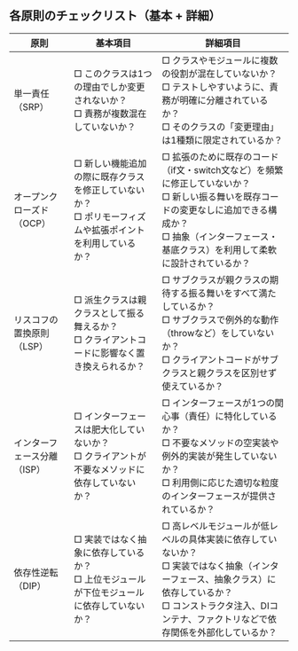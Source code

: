 ## 各原則のチェックリスト（基本 + 詳細）

| 原則 | 基本項目 | 詳細項目 |
|------|----------|----------|
| 単一責任<br>（SRP） | □ このクラスは1つの理由でしか変更されないか？<br>□ 責務が複数混在していないか？ | □ クラスやモジュールに複数の役割が混在していないか？<br>□ テストしやすいように、責務が明確に分離されているか？<br>□ そのクラスの「変更理由」は1種類に限定されているか？ |
| オープンクローズド<br>（OCP） | □ 新しい機能追加の際に既存クラスを修正していないか？<br>□ ポリモーフィズムや拡張ポイントを利用しているか？ | □ 拡張のために既存のコード（if文・switch文など）を頻繁に修正していないか？<br>□ 新しい振る舞いを既存コードの変更なしに追加できる構成か？<br>□ 抽象（インターフェース・基底クラス）を利用して柔軟に設計されているか？ |
| リスコフの置換原則<br>（LSP） |□ 派生クラスは親クラスとして振る舞えるか？<br>□ クライアントコードに影響なく置き換えられるか？ | □ サブクラスが親クラスの期待する振る舞いをすべて満たしているか？<br>□ サブクラスで例外的な動作（throwなど）をしていないか？<br>□ クライアントコードがサブクラスと親クラスを区別せず使えているか？ |
| インターフェース分離<br>（ISP） | □ インターフェースは肥大化していないか？<br>□ クライアントが不要なメソッドに依存していないか？ | □ インターフェースが1つの関心事（責任）に特化しているか？<br>□ 不要なメソッドの空実装や例外的実装が発生していないか？<br>□ 利用側に応じた適切な粒度のインターフェースが提供されているか？ |
| 依存性逆転<br>（DIP） | □ 実装ではなく抽象に依存しているか？<br>□ 上位モジュールが下位モジュールに依存していないか？ | □ 高レベルモジュールが低レベルの具体実装に依存していないか？<br>□ 実装ではなく抽象（インターフェース、抽象クラス）に依存しているか？<br>□ コンストラクタ注入、DIコンテナ、ファクトリなどで依存関係を外部化しているか？ |
